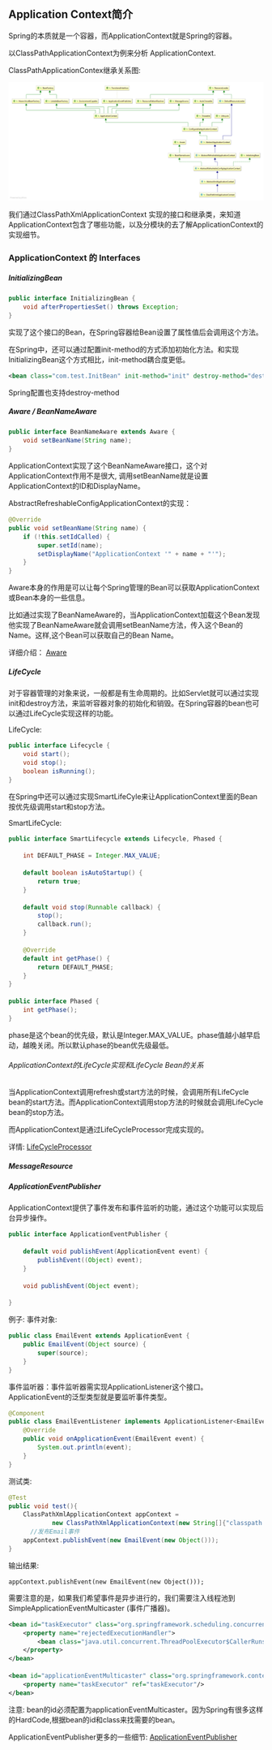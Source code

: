 ## Application Context简介

Spring的本质就是一个容器，而ApplicationContext就是Spring的容器。

以ClassPathApplicationContext为例来分析 ApplicationContext.

ClassPathApplicationContex继承关系图:

![ClassPathApplicationContex继承关系图](/image/ApplicationContext/ClassPathXmlApplicationContext.png)

我们通过ClassPathXmlApplicationContext 实现的接口和继承类，来知道ApplicationContext包含了哪些功能，以及分模块的去了解ApplicationContext的实现细节。

### ApplicationContext 的 Interfaces

##### InitializingBean

```java
public interface InitializingBean {
	void afterPropertiesSet() throws Exception;
}
```

实现了这个接口的Bean，在Spring容器给Bean设置了属性值后会调用这个方法。

在Spring中，还可以通过配置init-method的方式添加初始化方法。和实现InitializingBean这个方式相比，init-method耦合度更低。

```xml
<bean class="com.test.InitBean" init-method="init" destroy-method="destroy"/>
```
Spring配置也支持destroy-method

##### Aware / BeanNameAware
```java
public interface BeanNameAware extends Aware {
	void setBeanName(String name);
}
```
ApplicationContext实现了这个BeanNameAware接口，这个对ApplicationContext作用不是很大, 调用setBeanName就是设置ApplicationContext的ID和DisplayName。

AbstractRefreshableConfigApplicationContext的实现：

```java
@Override
public void setBeanName(String name) {
	if (!this.setIdCalled) {
		super.setId(name);
		setDisplayName("ApplicationContext '" + name + "'");
	}
}
```
Aware本身的作用是可以让每个Spring管理的Bean可以获取ApplicationContext或Bean本身的一些信息。

比如通过实现了BeanNameAware的，当ApplicationContext加载这个Bean发现他实现了BeanNameAware就会调用setBeanName方法，传入这个Bean的Name。这样,这个Bean可以获取自己的Bean Name。


详细介绍： [Aware](/note/applicationContext/aware.md)

##### LifeCycle

对于容器管理的对象来说，一般都是有生命周期的。比如Servlet就可以通过实现init和destroy方法，来监听容器对象的初始化和销毁。在Spring容器的bean也可以通过LifeCycle实现这样的功能。

LifeCycle:
```java
public interface Lifecycle {
	void start();
	void stop();
	boolean isRunning();
}
```

在Spring中还可以通过实现SmartLifeCyle来让ApplicationContext里面的Bean按优先级调用start和stop方法。

SmartLifeCycle:

```java
public interface SmartLifecycle extends Lifecycle, Phased {

	int DEFAULT_PHASE = Integer.MAX_VALUE;

	default boolean isAutoStartup() {
		return true;
	}

	default void stop(Runnable callback) {
		stop();
		callback.run();
	}

	@Override
	default int getPhase() {
		return DEFAULT_PHASE;
	}
}

public interface Phased {
	int getPhase();
}
```

phase是这个bean的优先级，默认是Integer.MAX_VALUE。phase值越小越早启动，越晚关闭。所以默认phase的bean优先级最低。

###### ApplicationContext的LifeCycle实现和LifeCycle Bean的关系

当ApplicationContext调用refresh或start方法的时候，会调用所有LifeCycle bean的start方法。而ApplicationContext调用stop方法的时候就会调用LifeCycle bean的stop方法。

而ApplicationContext是通过LifeCycleProcessor完成实现的。

详情: [LifeCycleProcessor](/note/applicationContext/LifeCycleProcessor.md)

##### MessageResource

##### ApplicationEventPublisher

ApplicationContext提供了事件发布和事件监听的功能，通过这个功能可以实现后台异步操作。

```java
public interface ApplicationEventPublisher {

	default void publishEvent(ApplicationEvent event) {
		publishEvent((Object) event);
	}

	void publishEvent(Object event);

}
```

例子:
事件对象:
```java
public class EmailEvent extends ApplicationEvent {
    public EmailEvent(Object source) {
        super(source);
    }
}
```
事件监听器：事件监听器需实现ApplicationListener这个接口。ApplicationEvent的泛型类型就是要监听事件类型。
```java
@Component
public class EmailEventListener implements ApplicationListener<EmailEvent> {
    @Override
    public void onApplicationEvent(EmailEvent event) {
        System.out.println(event);
    }
}
```
测试类:
```java
@Test
public void test(){
    ClassPathXmlApplicationContext appContext =
            new ClassPathXmlApplicationContext(new String[]{"classpath:app-context.xml"});
	  //发布Email事件
    appContext.publishEvent(new EmailEvent(new Object()));
}
```
输出结果:

	appContext.publishEvent(new EmailEvent(new Object()));

需要注意的是，如果我们希望事件是异步进行的，我们需要注入线程池到SimpleApplicationEventMulticaster (事件广播器)。

```xml
<bean id="taskExecutor" class="org.springframework.scheduling.concurrent.ThreadPoolTaskExecutor">
    <property name="rejectedExecutionHandler">
        <bean class="java.util.concurrent.ThreadPoolExecutor$CallerRunsPolicy"/>
    </property>
</bean>

<bean id="applicationEventMulticaster" class="org.springframework.context.event.SimpleApplicationEventMulticaster">
    <property name="taskExecutor" ref="taskExecutor"/>
</bean>
```

注意: bean的id必须配置为applicationEventMulticaster。因为Spring有很多这样的HardCode,根据bean的id和class来找需要的bean。

ApplicationEventPublisher更多的一些细节: [ApplicationEventPublisher](/note/applicationContext/ApplicationEventPublisher.md)
